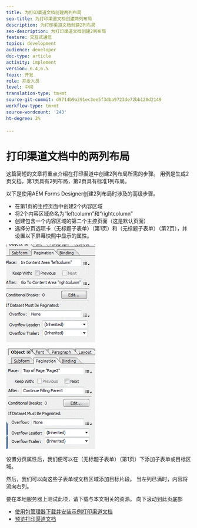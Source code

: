 ```yaml
---
title: 为打印渠道文档创建两列布局
seo-title: 为打印渠道文档创建两列布局
description: 为打印渠道文档创建2列布局
seo-description: 为打印渠道文档创建2列布局
feature: 交互式通信
topics: development
audience: developer
doc-type: article
activity: implement
version: 6.4,6.5
topic: 开发
role: 开发人员
level: 中间
translation-type: tm+mt
source-git-commit: d9714b9a291ec3ee5f3dba9723de72bb120d2149
workflow-type: tm+mt
source-wordcount: '243'
ht-degree: 2%

---
```



# 打印渠道文档中的两列布局

这篇简短的文章将重点介绍在打印渠道中创建2列布局所需的步骤。 用例是生成2页文档，第1页具有2列布局，第2页具有标准1列布局。

以下是使用AEM Forms Designer创建2列布局时涉及的高级步骤。

* 在第1页的主控页面中创建2个内容区域
* 将2个内容区域命名为“leftcolumn”和“rightcolumn”
* 创建包含一个内容区域的第二个主控页面（这是默认页面）
* 选择分页选项卡（无标题子表单）（第1页）和（无标题子表单）（第2页），并设置以下屏幕快照中显示的属性。

![page1](assets/untitledsubform_paginationproperties.gif)

![page2](assets/untitled_subformpage2.gif)

设置分页属性后，我们便可以在（无标题子表单）（第1页）下添加子表单或目标区域。

然后，我们可以向这些子表单或文档区域添加目标片段。 当左列已满时，内容将流向右列。

要在本地服务器上测试此项，请下载与本文相关的资源。 向下滚动到此页底部

* [使用包管理器下载并安装示例打印渠道文档](assets/print-channel-with-two-column-layout.zip)
* [预览打印渠道文档](http://localhost:4502/content/dam/formsanddocuments/2columnlayout/jcr:content?channel=print&amp;mode=preview&amp;dataRef=service%3A%2F%2FFnDTestData&amp;wcmmode=disabled)
